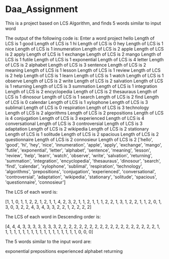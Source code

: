 # Daa_Assignment
This is a project based on LCS Algorithm, and finds 5 words similar to input word


The output of the following code is:
Enter a word project
hello
Length of LCS is  1
good
Length of LCS is  1
hi
Length of LCS is  0
hey
Length of LCS is  1
nice
Length of LCS is  1
innumeration
Length of LCS is  2
apple
Length of LCS is  2
apply
Length of LCS is  1
exchange
Length of LCS is  2
mango
Length of LCS is  1
futile
Length of LCS is  1
exponential
Length of LCS is  4
letter
Length of LCS is  2
alphabet
Length of LCS is  3
sentence
Length of LCS is  2
meaning
Length of LCS is  1
lesson
Length of LCS is  1
review
Length of LCS is  2
help
Length of LCS is  1
learn
Length of LCS is  1
watch
Length of LCS is  1
observe
Length of LCS is  2
write
Length of LCS is  2
salvation
Length of LCS is  1
returning
Length of LCS is  3
summation
Length of LCS is  1
integration
Length of LCS is  2
encyclopedia
Length of LCS is  2
thesauraus
Length of LCS is  1
dinosour
Length of LCS is  1
search
Length of LCS is  2
find
Length of LCS is  0
calendar
Length of LCS is  1
xylophone
Length of LCS is  3
sublimal
Length of LCS is  0
respiration
Length of LCS is  3
technology
Length of LCS is  2
algorithms
Length of LCS is  2
prepositions
Length of LCS is  4
conjugation
Length of LCS is  3
experienced
Length of LCS is  4
conversational
Length of LCS is  3
controversial
Length of LCS is  3
adaptation
Length of LCS is  2
wikipedia
Length of LCS is  2
stationary
Length of LCS is  1
solitude
Length of LCS is  2
spacious
Length of LCS is  2
questionnaire
Length of LCS is  2
connosieur
Length of LCS is  2
['hello', 'good', 'hi', 'hey', 'nice', 'innumeration', 'apple', 'apply', 'exchange', 'mango', 'futile', 'exponential', 'letter', 'alphabet', 'sentence', 'meaning', 'lesson', 'review', 'help', 'learn', 'watch', 'observe', 'write', 'salvation', 'returning', 'summation', 'integration', 'encyclopedia', 'thesauraus', 'dinosour', 'search', 'find', 'calendar', 'xylophone', 'sublimal', 'respiration', 'technology', 'algorithms', 'prepositions', 'conjugation', 'experienced', 'conversational', 'controversial', 'adaptation', 'wikipedia', 'stationary', 'solitude', 'spacious', 'questionnaire', 'connosieur']

The LCS of each word is:

[1, 1, 0, 1, 1, 2, 2, 1, 2, 1, 1, 4, 2, 3, 2, 1, 1, 2, 1, 1, 1, 2, 2, 1, 3, 1, 2, 2, 1, 1, 2, 0, 1, 3, 0, 3, 2, 2, 4, 3, 4, 3, 3, 2, 2, 1, 2, 2, 2, 2]

The LCS of each word in Descending order is:

[4, 4, 4, 3, 3, 3, 3, 3, 3, 3, 2, 2, 2, 2, 2, 2, 2, 2, 2, 2, 2, 2, 2, 2, 2, 2, 2, 2, 2, 1, 1, 1, 1, 1, 1, 1, 1, 1, 1, 1, 1, 1, 1, 1, 1, 1, 1, 0, 0, 0]

The 5 words similar to the input word are:

exponential
prepositions
experienced
alphabet
returning
